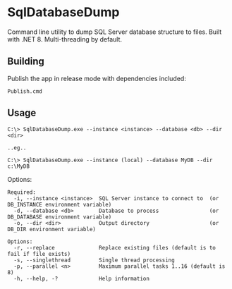 # SqlDatabaseDump

Command line utility to dump SQL Server database structure to files. Built with .NET 8. Multi-threading by default.

## Building

Publish the app in release mode with dependencies included:

```
Publish.cmd
```

## Usage

```
C:\> SqlDatabaseDump.exe --instance <instance> --database <db> --dir <dir>

..eg..

C:\> SqlDatabaseDump.exe --instance (local) --database MyDB --dir c:\MyDB
```

Options:

```
Required:
  -i, --instance <instance>  SQL Server instance to connect to  (or DB_INSTANCE environment variable)
  -d, --database <db>        Database to process                (or DB_DATABASE environment variable)
  -o, --dir <dir>            Output directory                   (or DB_DIR environment variable)

Options:
  -r, --replace              Replace existing files (default is to fail if file exists)
  -s, --singlethread         Single thread processing
  -p, --parallel <n>         Maximum parallel tasks 1..16 (default is 8)
  -h, --help, -?             Help information
```